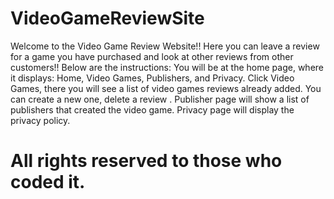 # VideoGameReviewSite
Welcome to the Video Game Review Website!!
Here you can leave a review for a game you have purchased and look at other reviews from other customers!!
Below are the instructions:
You will be at the home page, where it displays: Home, Video Games, Publishers, and Privacy.
Click Video Games, there you will see a list of video games reviews already added. You can create a new one, delete a review .
Publisher page will show a list of publishers that created the video game.
Privacy page will display the privacy policy.
# All rights reserved to those who coded it.
